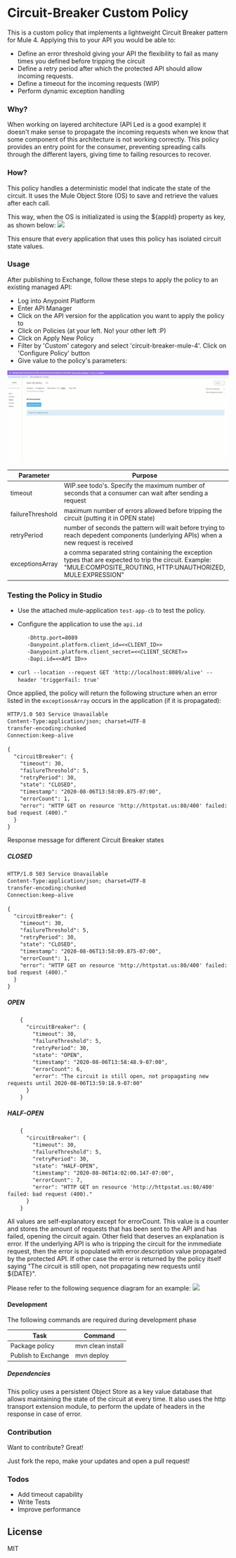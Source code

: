 # Circuit-Breaker Custom Policy

This is a custom policy that implements a lightweight Circuit Breaker pattern for Mule 4. Applying this to your API you would be able to:

  - Define an error threshold giving your API the flexibility to fail as many times you defined before tripping the circuit
  - Define a retry period after which the protected API should allow incoming requests.
  - Define a timeout for the incoming requests (WIP)
  - Perform dynamic exception handling

### Why?
When working on layered architecture (API Led is a good example) it doesn't make sense to propagate the incoming requests when we know that some component of this architecture is not working correctly. This policy provides an entry point for the consumer, preventing spreading calls through the different layers, giving time to failing resources to recover.

### How?
This policy handles a deterministic model that indicate the state of the circuit. It uses the Mule Object Store (OS) to save and retrieve the values after each call.

This way, when the OS is initializated is using the ${appId} property as key, as shown below:
![](./docs/images/cbstore.png)

This ensure that every application that uses this policy has isolated circuit state values.

### Usage
After publishing to Exchange, follow these steps to apply the policy to an existing managed API:

* Log into Anypoint Platform
* Enter API Manager
* Click on the API version for the application you want to apply the policy to
* Click on Policies (at your left. No! your other left :P)
* Click on Apply New Policy
* Filter by 'Custom' category and select 'circuit-breaker-mule-4'. Click on 'Configure Policy' button
* Give value to the policy's parameters:

![](./docs/images/cb_policy.gif)

| Parameter | Purpose |
| ------ | ------ |
| timeout| WIP.see todo's. Specify the maximum number of seconds that a consumer can wait after sending a request|
| failureThreshold | maximum number of errors allowed before tripping the circuit (putting it in OPEN state) |
| retryPeriod | number of seconds the pattern will wait before trying to reach depedent components (underlying APIs) when a new request is received |
| exceptionsArray | a comma separated string containing the exception types that are expected to trip the circuit. Example: "MULE:COMPOSITE_ROUTING, HTTP:UNAUTHORIZED, MULE:EXPRESSION" |

### Testing the Policy in Studio

* Use the attached mule-application `test-app-cb` to test the policy.
* Configure the application to use the `api.id`
    ```
       -Dhttp.port=8089
       -Danypoint.platform.client_id=<<CLIENT_ID>>
       -Danypoint.platform.client_secret=<<CLIENT_SECRET>>
       -Dapi.id=<<API ID>>
    ```
     
* `curl --location --request GET 'http://localhost:8089/alive' --header 'triggerFail: true'`

Once applied, the policy will return the following structure when an error listed in the `exceptionsArray` occurs in the application (if it is propagated):

```
HTTP/1.0 503 Service Unavailable
Content-Type:application/json; charset=UTF-8
transfer-encoding:chunked
Connection:keep-alive

{
  "circuitBreaker": {
    "timeout": 30,
    "failureThreshold": 5,
    "retryPeriod": 30,
    "state": "CLOSED",
    "timestamp": "2020-08-06T13:58:09.875-07:00",
    "errorCount": 1,
    "error": "HTTP GET on resource 'http://httpstat.us:80/400' failed: bad request (400)."
  }
}
```

Response message for different Circuit Breaker states

##### CLOSED
```
HTTP/1.0 503 Service Unavailable
Content-Type:application/json; charset=UTF-8
transfer-encoding:chunked
Connection:keep-alive

{
  "circuitBreaker": {
    "timeout": 30,
    "failureThreshold": 5,
    "retryPeriod": 30,
    "state": "CLOSED",
    "timestamp": "2020-08-06T13:58:09.875-07:00",
    "errorCount": 1,
    "error": "HTTP GET on resource 'http://httpstat.us:80/400' failed: bad request (400)."
  }
}
```

##### OPEN
```
    {
      "circuitBreaker": {
        "timeout": 30,
        "failureThreshold": 5,
        "retryPeriod": 30,
        "state": "OPEN",
        "timestamp": "2020-08-06T13:58:48.9-07:00",
        "errorCount": 6,
        "error": "The circuit is still open, not propagating new requests until 2020-08-06T13:59:18.9-07:00"
      }
    }
```

##### HALF-OPEN
```
    {
      "circuitBreaker": {
        "timeout": 30,
        "failureThreshold": 5,
        "retryPeriod": 30,
        "state": "HALF-OPEN",
        "timestamp": "2020-08-06T14:02:00.147-07:00",
        "errorCount": 7,
        "error": "HTTP GET on resource 'http://httpstat.us:80/400' failed: bad request (400)."
      }
    }
```

All values ​​are self-explanatory except for errorCount. This value is a counter and stores the amount of requests that has been sent to the API and has failed, opening the circuit again. Other field that deserves an explanation is error. If the underlying API is who is tripping the circuit for the inmmediate request, then the error is populated with error.description value propagated by the protected API. If other case the error is returned by the policy itself saying "The circuit is still open, not propagating new requests until ${DATE}". 

Please refer to the following sequence diagram for an example:
![](./docs/images/sequence.png)



#### Development

The following commands are required during development phase

| Task | Command |
| ------ | ------ |
| Package policy| mvn clean install |
| Publish to Exchange | mvn deploy |

##### Dependencies
This policy uses a persistent Object Store as a key value database that allows maintaining the state of the circuit at every time. It also uses the http transport extension module, to perform the update of headers in the response in case of error.

### Contribution

Want to contribute? Great!

Just fork the repo, make your updates and open a pull request!

### Todos
 - Add timeout capability
 - Write Tests
 - Improve performance

License
----
MIT